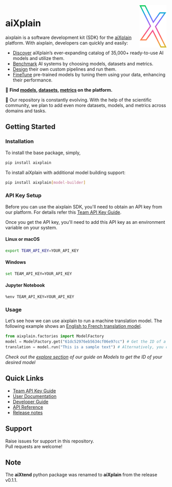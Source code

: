 <img src="docs/assets/aixplain-brandmark-line.png" alt="aiXplain logo" title="aiXplain" align="right" height="132" width="85"/>

# aiXplain

aixplain is a software development kit (SDK) for the [aiXplain](https://aixplain.com/) platform. With aixplain, developers can quickly and easily:

- [Discover](https://aixplain.com/platform/discovery/) aiXplain’s ever-expanding catalog of 35,000+ ready-to-use AI models and utilize them.
- [Benchmark](https://aixplain.com/platform/benchmark/) AI systems by choosing models, datasets and metrics.
- [Design](https://aixplain.com/platform/studio/) their own custom pipelines and run them.
- [FineTune](https://aixplain.com/platform/finetune/) pre-trained models by tuning them using your data, enhancing their performance.

🔎 **Find [models](https://platform.aixplain.com/discovery/models), [datasets](https://platform.aixplain.com/discovery/datasets), [metrics](https://platform.aixplain.com/discovery/metrics) on the platform.**

💛 Our repository is constantly evolving. With the help of the scientific community, we plan to add even more datasets, models, and metrics across domains and tasks.

## Getting Started

### Installation
To install the base package, simply,
```bash
pip install aixplain
```

To  install aiXplain with additional model building support:
```bash
pip install aixplain[model-builder]
```

###  API Key Setup
Before you can use the aixplain SDK, you'll need to obtain an API key from our platform. For details refer this [Team API Key Guide](docs/user/api_setup.md).

Once you get the API key, you'll  need to add this API key as an environment variable on your system.

#### Linux or macOS
```bash
export TEAM_API_KEY=YOUR_API_KEY
```
#### Windows
```bash
set TEAM_API_KEY=YOUR_API_KEY
```
#### Jupyter Notebook
```
%env TEAM_API_KEY=YOUR_API_KEY
```

### Usage

Let’s see how we can use aixplain to run a machine translation model. The following example shows an [English to French translation model](https://platform.aixplain.com/discovery/model/61dc52976eb5634cf06e97cc).

```python
from aixplain.factories import ModelFactory
model = ModelFactory.get("61dc52976eb5634cf06e97cc") # Get the ID of a model from our platform. 
translation = model.run("This is a sample text") # Alternatively, you can input a public URL or provide a file path on your local machine.
```
*Check out the [explore section](docs/user/user_doc.md#explore) of our guide on Models to get the ID of your desired model*

## Quick Links

* [Team API Key Guide](docs/user/api_setup.md)
* [User Documentation](docs/user/user_doc.md)
* [Developer Guide](docs/development/developer_guide.md)
* [API Reference](https://docs.aixplain.com/main.html)
* [Release notes](https://github.com/aixplain/aiXplain/releases)

## Support
Raise issues for support in this repository.  
Pull requests are welcome!

## Note
The **aiXtend** python package was renamed to **aiXplain** from the release v0.1.1.